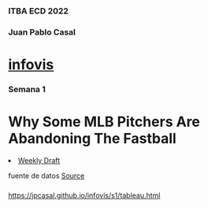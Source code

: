<!DOCTYPE html>
<html>
<head>
  <meta charset="utf-8">
  <meta name="viewport" content="width=device-width">
  <meta property="og:title" content="Semana 1" />
  <title>ECD</title>
</head>
<body>
 <h3 id="curso">ITBA ECD 2022</h3>    
  <h3 id="alumno">Juan Pablo Casal</h3> 
  <h1><a href="https://jpcasal.github.io/infovis/">infovis</a></h1>
      
 <h3 id="week43">Semana 1</h3>
<h1> Why Some MLB Pitchers Are Abandoning The Fastball</h1>
  <li><a href="[https://jpcasal.github.io/infovis/s2/raised_parties.html](https://jpcasal.github.io/infovis/s1/tableau.html)">Weekly Draft</a></li>


  <p>fuente de datos <a href="https://www.opensecrets.org/members-of-congress/members-list(https://data.world/makeovermonday/2022w43)">Source</a></p>
   <h3 id="week43"></h3>
  </body>
</html>

https://jpcasal.github.io/infovis/s1/tableau.html
